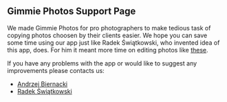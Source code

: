 ## Gimmie Photos Support Page

We made Gimmie Photos for pro photographers to make tedious task of copying photos choosen by their clients easier. We hope you can save some time using our app just like Radek Świątkowski, who invented idea of this app, does. For him it meant more time on editing photos like [these](https://www.radekswiatkowski.com).

If you have any problems with the app or would like to suggest any improvements please contacts us:
- [Andrzej Biernacki](mailto://andrzej.biernacki85@gmail.com)
- [Radek Świątkowski](mailto://radekswiatkowski@wp.pl)
